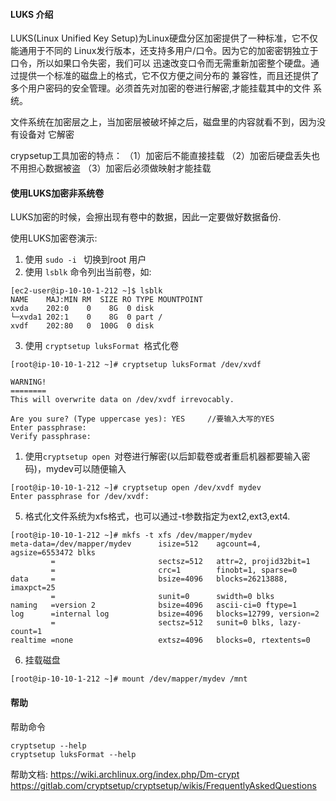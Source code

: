 #### LUKS 介绍
LUKS(Linux Unified Key Setup)为Linux硬盘分区加密提供了一种标准，它不仅能通用于不同的
Linux发行版本，还支持多用户/口令。因为它的加密密钥独立于口令，所以如果口令失密，我们可以
迅速改变口令而无需重新加密整个硬盘。通过提供一个标准的磁盘上的格式，它不仅方便之间分布的
兼容性，而且还提供了多个用户密码的安全管理。必须首先对加密的卷进行解密,才能挂载其中的文件
系统。 

文件系统在加密层之上，当加密层被破坏掉之后，磁盘里的内容就看不到，因为没有设备对
它解密

crypsetup工具加密的特点： 
（1）加密后不能直接挂载 
（2）加密后硬盘丢失也不用担心数据被盗 
（3）加密后必须做映射才能挂载

#### 使用LUKS加密非系统卷
LUKS加密的时候，会擦出现有卷中的数据，因此一定要做好数据备份.

使用LUKS加密卷演示:
1. 使用 ```sudo -i ``` 切换到root 用户
2. 使用 ```lsblk``` 命令列出当前卷，如:
```
[ec2-user@ip-10-10-1-212 ~]$ lsblk
NAME    MAJ:MIN RM  SIZE RO TYPE MOUNTPOINT
xvda    202:0    0    8G  0 disk
└─xvda1 202:1    0    8G  0 part /
xvdf    202:80   0  100G  0 disk
```
3. 使用 ```cryptsetup luksFormat ```格式化卷
```
[root@ip-10-10-1-212 ~]# cryptsetup luksFormat /dev/xvdf

WARNING!
========
This will overwrite data on /dev/xvdf irrevocably.

Are you sure? (Type uppercase yes): YES     //要输入大写的YES
Enter passphrase:
Verify passphrase:
```
1. 使用```cryptsetup open ```对卷进行解密(以后卸载卷或者重启机器都要输入密码)，mydev可以随便输入
```
[root@ip-10-10-1-212 ~]# cryptsetup open /dev/xvdf mydev
Enter passphrase for /dev/xvdf:
```

5. 格式化文件系统为xfs格式，也可以通过-t参数指定为ext2,ext3,ext4.
```
[root@ip-10-10-1-212 ~]# mkfs -t xfs /dev/mapper/mydev
meta-data=/dev/mapper/mydev      isize=512    agcount=4, agsize=6553472 blks
         =                       sectsz=512   attr=2, projid32bit=1
         =                       crc=1        finobt=1, sparse=0
data     =                       bsize=4096   blocks=26213888, imaxpct=25
         =                       sunit=0      swidth=0 blks
naming   =version 2              bsize=4096   ascii-ci=0 ftype=1
log      =internal log           bsize=4096   blocks=12799, version=2
         =                       sectsz=512   sunit=0 blks, lazy-count=1
realtime =none                   extsz=4096   blocks=0, rtextents=0
```

6. 挂载磁盘
```
[root@ip-10-10-1-212 ~]# mount /dev/mapper/mydev /mnt
```

#### 帮助
帮助命令
```
cryptsetup --help
cryptsetup luksFormat --help
```
帮助文档:
https://wiki.archlinux.org/index.php/Dm-crypt
https://gitlab.com/cryptsetup/cryptsetup/wikis/FrequentlyAskedQuestions
